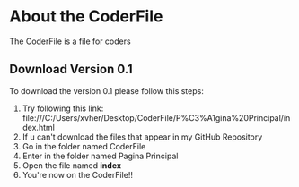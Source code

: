 # About the CoderFile

The CoderFile is a file for coders

## Download Version 0.1
To download the version 0.1 please follow this steps:
1. Try following this link: file:///C:/Users/xvher/Desktop/CoderFile/P%C3%A1gina%20Principal/index.html
2. If u can't download the files that appear in my GitHub Repository
3. Go in the folder named CoderFile
4. Enter in the folder named Pagina Principal
5. Open the file named **index**
6. You're now on the CoderFile!!
